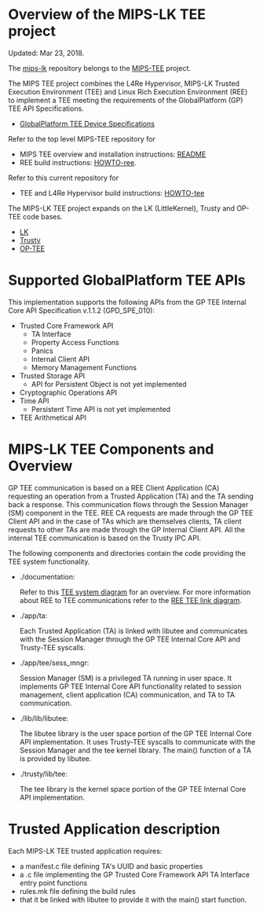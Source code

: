 Overview of the MIPS-LK TEE project
===================================

Updated: Mar 23, 2018.

The [mips-lk](https://github.com/MIPS/mips-lk) repository belongs to the
[MIPS-TEE](https://github.com/MIPS/mips-tee) project.

The MIPS TEE project combines the L4Re Hypervisor, MIPS-LK Trusted Execution
Environment (TEE) and Linux Rich Execution Environment (REE) to implement a TEE
meeting the requirements of the GlobalPlatform (GP) TEE API Specifications.

- [GlobalPlatform TEE Device Specifications](https://www.globalplatform.org/specificationsdevice.asp)

Refer to the top level MIPS-TEE repository for

- MIPS TEE overview and installation instructions: [README](https://github.com/MIPS/mips-tee/blob/master/README.md)
- REE build instructions: [HOWTO-ree](https://github.com/MIPS/mips-tee/blob/master/ree/HOWTO-ree.md).

Refer to this current repository for

- TEE and L4Re Hypervisor build instructions: [HOWTO-tee](./HOWTO-tee.md)

The MIPS-LK TEE project expands on the LK (LittleKernel), Trusty and OP-TEE
code bases.

- [LK](https://github.com/littlekernel/lk)
- [Trusty](https://source.android.com/security/trusty/)
- [OP-TEE](https://github.com/OP-TEE)


Supported GlobalPlatform TEE APIs
==================================

This implementation supports the following APIs from the GP TEE Internal Core
API Specification v.1.1.2 (GPD_SPE_010):

- Trusted Core Framework API
    - TA Interface
    - Property Access Functions
    - Panics
    - Internal Client API
    - Memory Management Functions
- Trusted Storage API
    - API for Persistent Object is not yet implemented
- Cryptographic Operations API
- Time API
    - Persistent Time API is not yet implemented
- TEE Arithmetical API


MIPS-LK TEE Components and Overview
===================================

GP TEE communication is based on a REE Client Application (CA) requesting an
operation from a Trusted Application (TA) and the TA sending back a response.
This communication flows through the Session Manager (SM) component in the TEE.
REE CA requests are made through the GP TEE Client API and in the case of TAs
which are themselves clients, TA client requests to other TAs are made through
the GP Internal Client API. All the internal TEE communication is based on the
Trusty IPC API.

The following components and directories contain the code providing the TEE
system functionality.

- ./documentation:

  Refer to this [TEE system diagram](./documentation/TEE_system_diagram.txt)
  for an overview. For more information about REE to TEE communications refer
  to the [REE TEE link diagram](./documentation/REE_TEE_link_diagram.txt).

- ./app/ta:

  Each Trusted Application (TA) is linked with libutee and communicates with
  the Session Manager through the GP TEE Internal Core API and Trusty-TEE
  syscalls.

- ./app/tee/sess_mngr:

  Session Manager (SM) is a privileged TA running in user space. It implements
  GP TEE Internal Core API functionality related to session management, client
  application (CA) communication, and TA to TA communication.

- ./lib/lib/libutee:

  The libutee library is the user space portion of the GP TEE Internal Core API
  implementation. It uses Trusty-TEE syscalls to communicate with the Session
  Manager and the tee kernel library. The main() function of a TA is provided
  by libutee.

- ./trusty/lib/tee:

  The tee library is the kernel space portion of the GP TEE Internal Core API
  implementation.


Trusted Application description
===============================

Each MIPS-LK TEE trusted application requires:

- a manifest.c file defining TA's UUID and basic properties
- a .c file implementing the GP Trusted Core Framework API TA Interface entry
  point functions
- rules.mk file defining the build rules
- that it be linked with libutee to provide it with the main() start function.
